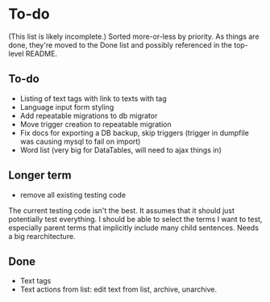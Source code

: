 # To-do

(This list is likely incomplete.)  Sorted more-or-less by priority.  As things are done, they're moved to the Done list and possibly referenced in the top-level README.

## To-do

* Listing of text tags with link to texts with tag
* Language input form styling
* Add repeatable migrations to db migrator
* Move trigger creation to repeatable migration
* Fix docs for exporting a DB backup, skip triggers (trigger in dumpfile was causing mysql to fail on import)
* Word list (very big for DataTables, will need to ajax things in)

## Longer term

* remove all existing testing code

The current testing code isn't the best.  It assumes that it should just potentially test everything.  I should be able to select the terms I want to test, especially parent terms that implicitly include many child sentences.  Needs a big rearchitecture.

## Done

* Text tags
* Text actions from list: edit text from list, archive, unarchive.
